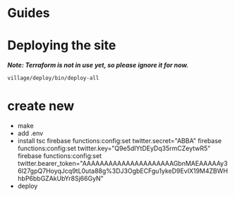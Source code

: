 # Guides

# Deploying the site

**_Note: Terraform is not in use yet, so please ignore it for now._**

    village/deploy/bin/deploy-all

# create new

- make
- add .env
- install tsc
  firebase functions:config:set twitter.secret="ABBA"
  firebase functions:config:set twitter.key="Q9e5dIYtDEyDq35rmCZeytwR5"
  firebase functions:config:set twitter.bearer_token="AAAAAAAAAAAAAAAAAAAAAGbnMAEAAAAAy36l27gpQ7HoyqJcq9tL0uta88g%3DJ3OgbECFgu1ykeD9EvIX19M4ZBWHhbP6bbGZAkUbYr8Sj66GyN"
- deploy
